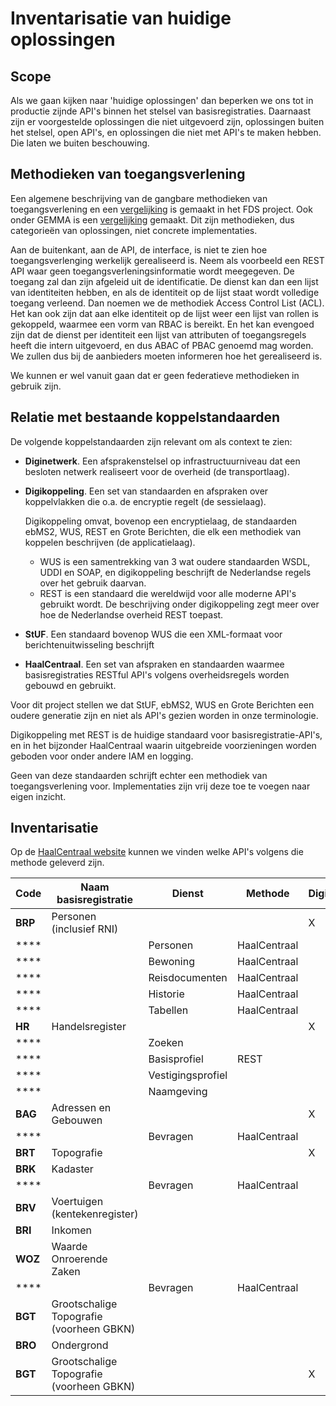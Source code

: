 # Inventarisatie van huidige oplossingen

## Scope
Als we gaan kijken naar 'huidige oplossingen' dan beperken we ons tot in productie zijnde API's
binnen het stelsel van basisregistraties. Daarnaast zijn er voorgestelde oplossingen die niet uitgevoerd zijn,
oplossingen buiten het stelsel, open API's, en oplossingen die niet met API's te maken hebben. 
Die laten we buiten beschouwing.

## Methodieken van toegangsverlening
Een algemene beschrijving van de gangbare methodieken van toegangsverlening en een [vergelijking](https://federatief.datastelsel.nl/kennisbank/pbac/) is
gemaakt in het FDS project. Ook onder GEMMA is een [vergelijking](https://www.gemmaonline.nl/wiki/WMA_RBAC_ABAC_en_PBAC) gemaakt.
Dit zijn methodieken, dus categorie&euml;n van oplossingen, niet concrete implementaties.

Aan de buitenkant, aan de API, de interface, is niet te zien hoe toegangsverlenging werkelijk
gerealiseerd is. Neem als voorbeeld een REST API waar geen toegangsverleningsinformatie wordt meegegeven.
De toegang zal dan zijn afgeleid uit de identificatie. De dienst kan dan een lijst van identiteiten 
hebben, en als de identiteit op de lijst staat wordt volledige toegang verleend. Dan noemen
we de methodiek Access Control List (ACL). Het kan ook zijn dat aan elke identiteit op de lijst
weer een lijst van rollen is gekoppeld, waarmee een vorm van RBAC is bereikt. En het kan evengoed
zijn dat de dienst per identiteit een lijst van attributen of toegangsregels heeft die intern uitgevoerd, en dus
ABAC of PBAC genoemd mag worden. We zullen dus bij de aanbieders moeten informeren hoe het gerealiseerd is.

We kunnen er wel vanuit gaan dat er geen federatieve methodieken in gebruik zijn. 

## Relatie met bestaande koppelstandaarden
De volgende koppelstandaarden zijn relevant om als context te zien:
- **Diginetwerk**. Een afsprakenstelsel op infrastructuurniveau dat een besloten netwerk realiseert voor de overheid (de transportlaag).
- **Digikoppeling**. Een set van standaarden en afspraken over koppelvlakken die o.a. de encryptie regelt (de sessielaag). 

  Digikoppeling omvat, bovenop een encryptielaag, de standaarden ebMS2, WUS, REST en Grote Berichten, die elk een methodiek van koppelen 
  beschrijven (de applicatielaag).
  - WUS is een samentrekking van 3 wat oudere standaarden WSDL, UDDI en SOAP, en digikoppeling beschrijft de Nederlandse regels over het gebruik daarvan.
  - REST is een standaard die wereldwijd voor alle moderne API's gebruikt wordt. De beschrijving onder digikoppeling zegt meer over hoe
de Nederlandse overheid REST toepast. 
- **StUF**. Een standaard bovenop WUS die een XML-formaat voor berichtenuitwisseling beschrijft
- **HaalCentraal**. Een set van afspraken en standaarden waarmee basisregistraties RESTful API's volgens overheidsregels worden gebouwd
en gebruikt. 

Voor dit project stellen we dat StUF, ebMS2, WUS en Grote Berichten een oudere generatie zijn en niet als API's gezien worden 
in onze terminologie.

Digikoppeling met REST is de huidige standaard voor basisregistratie-API's, en in het bijzonder HaalCentraal waarin uitgebreide
voorzieningen worden geboden voor onder andere IAM en logging.

Geen van deze standaarden schrijft echter een methodiek van toegangsverlening voor. Implementaties zijn vrij deze toe te voegen
naar eigen inzicht.

## Inventarisatie

Op de [HaalCentraal website](https://vng-realisatie.github.io/Haal-Centraal/aansluiten-op-apis) kunnen we vinden welke API's volgens 
die methode geleverd zijn.

| **Code** | **Naam basisregistratie**                | **Dienst**        | **Methode**  | **Digimelding** | **Digilevering** |
|----------|------------------------------------------|-------------------|--------------|-----------------|------------------|
| **BRP**  | Personen (inclusief RNI)                 |                   |              | X               |                  |
| ****     |                                          | Personen          | HaalCentraal |                 |                  |
| ****     |                                          | Bewoning          | HaalCentraal |                 |                  |
| ****     |                                          | Reisdocumenten    | HaalCentraal |                 |                  |
| ****     |                                          | Historie          | HaalCentraal |                 |                  |
| ****     |                                          | Tabellen          | HaalCentraal |                 |                  |
| **HR**   | Handelsregister                          |                   |              | X               | X                |
| ****     |                                          | Zoeken            |              |                 |                  |
| ****     |                                          | Basisprofiel      | REST         |                 |                  |
| ****     |                                          | Vestigingsprofiel |              |                 |                  |
| ****     |                                          | Naamgeving        |              |                 |                  |
| **BAG**  | Adressen en Gebouwen                     |                   |              | X               | X                |
| ****     |                                          | Bevragen          | HaalCentraal |                 |                  |
| **BRT**  | Topografie                               |                   |              | X               |                  |
| **BRK**  | Kadaster                                 |                   |              |                 | X                |
| ****     |                                          | Bevragen          | HaalCentraal |                 |                  |
| **BRV**  | Voertuigen (kentekenregister)            |                   |              |                 |                  |
| **BRI**  | Inkomen                                  |                   |              |                 |                  |
| **WOZ**  | Waarde Onroerende Zaken                  |                   |              |                 | X                |
| ****     |                                          | Bevragen          | HaalCentraal |                 |                  |
| **BGT**  | Grootschalige Topografie (voorheen GBKN) |                   |              |                 |                  |
| **BRO**  | Ondergrond                               |                   |              |                 |                  |
| **BGT**  | Grootschalige Topografie (voorheen GBKN) |                   |              | X               |                  |

